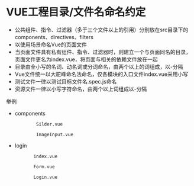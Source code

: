 # VUE工程目录/文件名命名约定

* 公共组件、指令、过滤器（多于三个文件以上的引用）分别放在src目录下的components、directives、filters
* 以使用场景命名Vue的页面文件
* 当页面文件具有私有组件、指令、过滤器时，则建立一个与页面同名的目录，页面文件更名为index.vue，将页面与相关的依赖文件放在一起
* 目录由全小写的名词、动名词或分词命名，由两个以上的词组成，以-分隔
* Vue文件统一以大驼峰命名法命名，仅各模块的入口文件index.vue采用小写
* 测试文件一律以测试目标文件名.spec.js命名
* 资源文件一律以小写字符命名，由两个以上词组成以-分隔

举例

* components

  ```
          Silder.vue

          ImageInput.vue
  ```

* login

  ```
         index.vue

         Form.vue

         Login.vue
  ```



